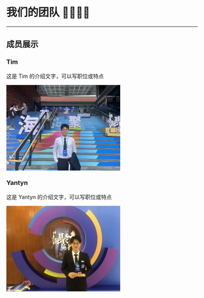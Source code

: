 # 我们的团队 👩‍🔬👨‍💻

---

## 成员展示

### Tim
<p>这是 Tim 的介绍文字，可以写职位或特点</p>
<img src="static/assets/img/Tim.jpg" alt="Tim" width="300" style="display:block; margin:10px 0;">

### Yantyn
<p>这是 Yantyn 的介绍文字，可以写职位或特点</p>
<img src="static/assets/img/Yantyn.jpg" alt="Yantyn" width="300" style="display:block; margin:10px 0;">
